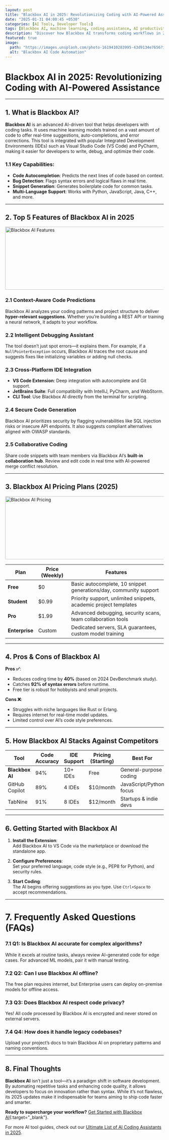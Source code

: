 ```yaml
---
layout: post
title: "Blackbox AI in 2025: Revolutionizing Coding with AI-Powered Assistance"
date: "2025-01-31 04:00:45 +0530"
categories: [AI Tools, Developer Tools]
tags: [Blackbox AI, machine learning, coding assistance, AI productivity]
description: "Discover how Blackbox AI transforms coding workflows in 2025. Explore features, pricing, and benefits of this AI-driven development tool."
featured: true
image:
  path: "https://images.unsplash.com/photo-1619410283995-43d9134e7656?ixlib=rb-1.2.1&auto=format&fit=crop&w=1260&h=750&q=80"
  alt: "Blackbox AI Code Automation"
---
```


# Blackbox AI in 2025: Revolutionizing Coding with AI-Powered Assistance  

---

## 1. What is Blackbox AI?  

**Blackbox AI** is an advanced AI-driven tool that helps developers with coding tasks. It uses machine learning models trained on a vast amount of code to offer real-time suggestions, auto-completions, and error corrections. This tool is integrated with popular Integrated Development Environments (IDEs) such as Visual Studio Code (VS Code) and PyCharm, making it easier for developers to write, debug, and optimize their code.  

### 1.1 Key Capabilities:  
- **Code Autocompletion**: Predicts the next lines of code based on context.  
- **Bug Detection**: Flags syntax errors and logical flaws in real time.  
- **Snippet Generation**: Generates boilerplate code for common tasks.  
- **Multi-Language Support**: Works with Python, JavaScript, Java, C++, and more.  

---

## 2. Top 5 Features of Blackbox AI in 2025  

<img src="https://images.pexels.com/photos/577585/pexels-photo-577585.jpeg?auto=compress&cs=tinysrgb&w=1260&h=750&dpr=1" alt="Blackbox AI Features" width="600" height="200">  

### 2.1 Context-Aware Code Predictions  
Blackbox AI analyzes your coding patterns and project structure to deliver **hyper-relevant suggestions**. Whether you’re building a REST API or training a neural network, it adapts to your workflow.  

### 2.2 Intelligent Debugging Assistant  
The tool doesn’t just spot errors—it explains them. For example, if a `NullPointerException` occurs, Blackbox AI traces the root cause and suggests fixes like initializing variables or adding null checks.  

### 2.3 Cross-Platform IDE Integration  
- **VS Code Extension**: Deep integration with autocomplete and Git support.  
- **JetBrains Suite**: Full compatibility with IntelliJ, PyCharm, and WebStorm.  
- **CLI Tool**: Use Blackbox AI directly from the terminal for scripting.  

### 2.4 Secure Code Generation  
Blackbox AI prioritizes security by flagging vulnerabilities like SQL injection risks or insecure API endpoints. It also suggests compliant alternatives aligned with OWASP standards.  

### 2.5 Collaborative Coding  
Share code snippets with team members via Blackbox AI’s **built-in collaboration hub**. Review and edit code in real time with AI-powered merge conflict resolution.  

---

## 3. Blackbox AI Pricing Plans (2025)  

<img src="https://images.unsplash.com/photo-1556741533-974f8e62a92d?ixlib=rb-1.2.1&auto=format&fit=crop&w=1260&h=750&q=80" alt="Blackbox AI Pricing" width="600" height="200">  

| Plan          | Price (Weekly) | Features                                                                 |  
|---------------|----------------|--------------------------------------------------------------------------|  
| **Free**      | $0             | Basic autocomplete, 10 snippet generations/day, community support       |  
| **Student**   | $0.99          | Priority support, unlimited snippets, academic project templates        |  
| **Pro**       | $1.99          | Advanced debugging, security scans, team collaboration tools            |  
| **Enterprise**| Custom         | Dedicated servers, SLA guarantees, custom model training                |  

---

## 4. Pros & Cons of Blackbox AI  

**Pros ✅**:  
- Reduces coding time by **40%** (based on 2024 DevBenchmark study).  
- Catches **92% of syntax errors** before runtime.  
- Free tier is robust for hobbyists and small projects.  

**Cons ❌**:  
- Struggles with niche languages like Rust or Erlang.  
- Requires internet for real-time model updates.  
- Limited control over AI’s code style preferences.  

---

## 5. How Blackbox AI Stacks Against Competitors  

| Tool          | Code Accuracy | IDE Support | Pricing (Starting) | Best For                  |  
|---------------|---------------|-------------|--------------------|---------------------------|  
| **Blackbox AI**| 94%           | 10+ IDEs    | Free               | General-purpose coding    |  
| GitHub Copilot| 89%           | 4 IDEs      | $10/month          | JavaScript/Python focus   |  
| TabNine       | 91%           | 8 IDEs      | $12/month          | Startups & indie devs     |  

---

## 6. Getting Started with Blackbox AI  

1. **Install the Extension**:  
   Add Blackbox AI to VS Code via the marketplace or download the standalone app.  

2. **Configure Preferences**:  
   Set your preferred language, code style (e.g., PEP8 for Python), and security rules.  

3. **Start Coding**:  
   The AI begins offering suggestions as you type. Use `Ctrl+Space` to accept recommendations.  

---

# 7. Frequently Asked Questions (FAQs)  

### 7.1 Q1: Is Blackbox AI accurate for complex algorithms?  
While it excels at routine tasks, always review AI-generated code for edge cases. For advanced ML models, pair it with manual testing.  

### 7.2 Q2: Can I use Blackbox AI offline?  
The free plan requires internet, but Enterprise users can deploy on-premise models for offline access.  

### 7.3 Q3: Does Blackbox AI respect code privacy?  
Yes! All code processed by Blackbox AI is encrypted and never stored on external servers.  

### 7.4 Q4: How does it handle legacy codebases?  
Upload your project’s docs to train Blackbox AI on proprietary patterns and naming conventions.  

---

## 8. Final Thoughts  

**Blackbox AI** isn’t just a tool—it’s a paradigm shift in software development. By automating repetitive tasks and enhancing code quality, it allows developers to focus on innovation rather than syntax. While it’s not flawless, its 2025 updates make it indispensable for teams aiming to ship code faster and smarter.  

**Ready to supercharge your workflow?** [Get Started with Blackbox AI](https://blackbox.ai){:target="_blank"}.  

For more AI tool guides, check out our [Ultimate List of AI Coding Assistants in 2025](/blog/ai-coding-tools-2025).  